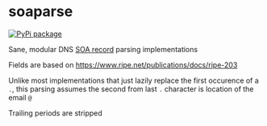 # soaparse

[![PyPi package](https://img.shields.io/pypi/v/soaparse.svg)](https://pypi.python.org/pypi/soaparse)

Sane, modular DNS [SOA record](https://en.wikipedia.org/wiki/SOA_record) parsing implementations

Fields are based on https://www.ripe.net/publications/docs/ripe-203

Unlike most implementations that just lazily replace the first occurence of a `.`, this parsing assumes the second from last `.` character is location of the email `@`

Trailing periods are stripped
